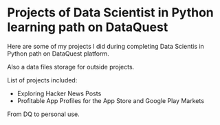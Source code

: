 # Projects of Data Scientist in Python learning path on DataQuest

Here are some of my projects I did during completing Data Scientis in Python path on DataQuest platform.

Also a data files storage for outside projects.

List of projects included:
- Exploring Hacker News Posts
- Profitable App Profiles for the App Store and Google Play Markets
  

From DQ to personal use.
